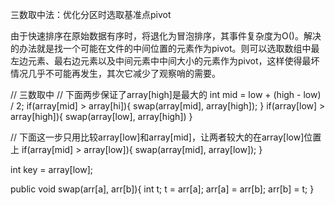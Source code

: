 三数取中法：优化分区时选取基准点pivot

由于快速排序在原始数据有序时，将退化为冒泡排序，其事件复杂度为O()。解决的办法就是找一个可能在文件的中间位置的元素作为pivot。则可以选取数组中最左边元素、最右边元素以及中间元素中中间大小的元素作为pivot，这样使得最坏情况几乎不可能再发生，其次它减少了观察哨的需要。

// 三数取中
// 下面两步保证了array[high]是最大的
int mid = low + (high - low) / 2;
if(array[mid] > array[hi]){
    swap(array[mid], array[high]);
}
if(array[low] > array[high]){
    swap(array[low], array[high])
}
 
// 下面这一步只用比较array[low]和array[mid]，让两者较大的在array[low]位置上
if(array[mid] > array[low]){
    swap(array[mid], array[low]);
}
 
int key = array[low];
 
 
public void swap(arr[a], arr[b]){
    int t;
    t = arr[a];
    arr[a] = arr[b];
    arr[b] = t;
}
